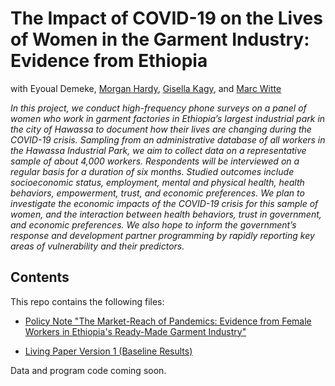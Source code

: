 # The Impact of COVID-19 on the Lives of Women in the Garment Industry: Evidence from Ethiopia

with Eyoual Demeke, [Morgan Hardy](https://sites.google.com/a/nyu.edu/morganhardy/home), [Gisella Kagy](http://pages.vassar.edu/gisellakagy/), and [Marc Witte](http://www.marcwitte.com)

*In this project, we conduct high-frequency phone surveys on a panel of women who work in garment factories in Ethiopia’s largest industrial park in the city of Hawassa to document how their lives are changing during the COVID-19 crisis. Sampling from an administrative database of all workers in the Hawassa Industrial Park, we aim to collect data on a representative sample of about 4,000 workers. Respondents will be interviewed on a regular basis for a duration of six months. Studied outcomes include socioeconomic status, employment, mental and physical health, health behaviors, empowerment, trust, and economic preferences. We plan to investigate the economic impacts of the COVID-19 crisis for this sample of women, and the interaction between health behaviors, trust in government, and economic preferences. We also hope to inform the government’s response and development partner programming by rapidly reporting key areas of vulnerability and their predictors.*


## Contents

This repo contains the following files:

- [Policy Note "The Market-Reach of Pandemics: Evidence from Female Workers in Ethiopia's Ready-Made Garment Industry"](https://github.com/chrjmeyer/GarmentWorkersEthiopiaCOVID19/blob/master/MarketReachofPandemics.pdf)

- [Living Paper Version 1 (Baseline Results)](https://github.com/chrjmeyer/GarmentWorkersEthiopiaCOVID19/blob/master/LivingPaper_v01_20200531.pdf)

Data and program code coming soon.